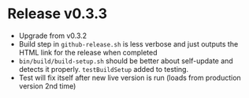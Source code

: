 # Release v0.3.3

- Upgrade from v0.3.2
- Build step in `github-release.sh` is less verbose and just outputs the HTML link for the release when completed
- `bin/build/build-setup.sh` should be better about self-update and detects it properly. `testBuildSetup` added to
  testing.
- Test will fix itself after new live version is run (loads from production version 2nd time)
